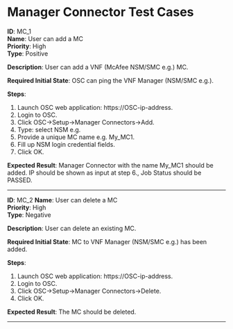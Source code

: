 # Manager Connector Test Cases

**ID**: MC_1  
**Name**: User can add a MC  
**Priority**: High  
**Type**: Positive  

**Description**: 
User can add a VNF (McAfee NSM/SMC e.g.) MC.

**Required Initial State**: 
OSC can ping the VNF Manager (NSM/SMC e.g.).

**Steps**:  
1. Launch OSC web application: https://OSC-ip-address.  
2. Login to OSC.  
3. Click OSC->Setup->Manager Connectors->Add.  
4. Type: select NSM e.g.  
5. Provide a unique MC name e.g. My_MC1.  
6. Fill up NSM login credential fields.  
7. Click OK.  

**Expected Result**: 
Manager Connector with the name My_MC1 should be added. IP should be shown as input at step 6., Job Status should be PASSED.

****

**ID**: MC_2 
**Name**: User can delete a MC  
**Priority**: High  
**Type**: Negative  

**Description**: 
User can delete an existing MC.

**Required Initial State**: 
MC to VNF Manager (NSM/SMC e.g.) has been added.

**Steps**:  
1. Launch OSC web application: https://OSC-ip-address.  
2. Login to OSC.  
3. Click OSC->Setup->Manager Connectors->Delete.  
4. Click OK.  

**Expected Result**: 
The MC should be deleted.

****
